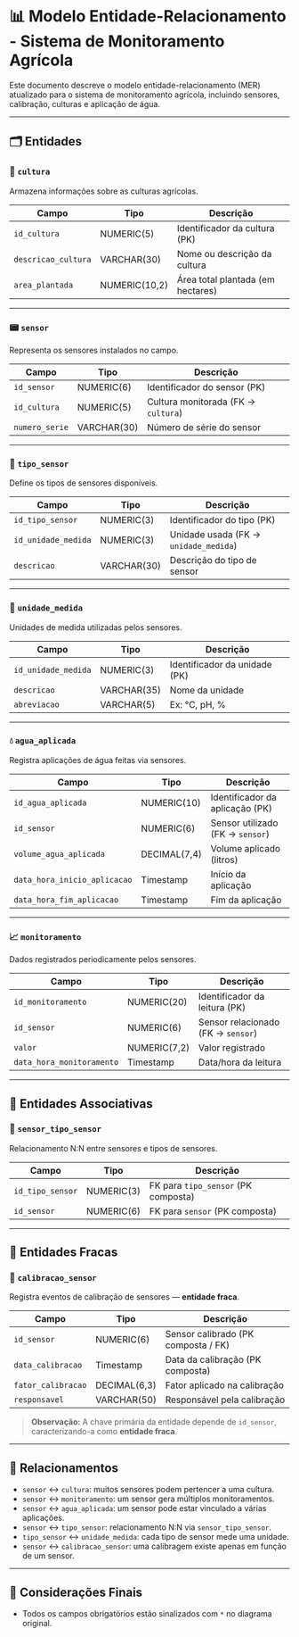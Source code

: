 # 📊 Modelo Entidade-Relacionamento - Sistema de Monitoramento Agrícola

Este documento descreve o modelo entidade-relacionamento (MER) atualizado para o sistema de monitoramento agrícola, incluindo sensores, calibração, culturas e aplicação de água.

---

## 🗂️ Entidades

### 🌾 `cultura`
Armazena informações sobre as culturas agrícolas.

| Campo              | Tipo         | Descrição                        |
|-------------------|--------------|----------------------------------|
| `id_cultura`       | NUMERIC(5)   | Identificador da cultura (PK)    |
| `descricao_cultura`| VARCHAR(30)  | Nome ou descrição da cultura     |
| `area_plantada`    | NUMERIC(10,2)| Área total plantada (em hectares)|

---

### 📟 `sensor`
Representa os sensores instalados no campo.

| Campo         | Tipo         | Descrição                              |
|--------------|--------------|----------------------------------------|
| `id_sensor`   | NUMERIC(6)   | Identificador do sensor (PK)           |
| `id_cultura`  | NUMERIC(5)   | Cultura monitorada (FK → `cultura`)    |
| `numero_serie`| VARCHAR(30)  | Número de série do sensor              |

---

### 🧪 `tipo_sensor`
Define os tipos de sensores disponíveis.

| Campo             | Tipo         | Descrição                                 |
|------------------|--------------|-------------------------------------------|
| `id_tipo_sensor`  | NUMERIC(3)   | Identificador do tipo (PK)                |
| `id_unidade_medida`| NUMERIC(3) | Unidade usada (FK → `unidade_medida`)     |
| `descricao`       | VARCHAR(30)  | Descrição do tipo de sensor               |

---

### 📐 `unidade_medida`
Unidades de medida utilizadas pelos sensores.

| Campo              | Tipo         | Descrição                              |
|-------------------|--------------|----------------------------------------|
| `id_unidade_medida`| NUMERIC(3)   | Identificador da unidade (PK)          |
| `descricao`        | VARCHAR(35)  | Nome da unidade                        |
| `abreviacao`       | VARCHAR(5)   | Ex: °C, pH, %                           |

---

### 💧 `agua_aplicada`
Registra aplicações de água feitas via sensores.

| Campo                       | Tipo          | Descrição                                 |
|----------------------------|---------------|-------------------------------------------|
| `id_agua_aplicada`          | NUMERIC(10)   | Identificador da aplicação (PK)           |
| `id_sensor`                 | NUMERIC(6)    | Sensor utilizado (FK → `sensor`)          |
| `volume_agua_aplicada`      | DECIMAL(7,4)  | Volume aplicado (litros)                  |
| `data_hora_inicio_aplicacao`| Timestamp     | Início da aplicação                       |
| `data_hora_fim_aplicacao`   | Timestamp     | Fim da aplicação                          |

---

### 📈 `monitoramento`
Dados registrados periodicamente pelos sensores.

| Campo                   | Tipo         | Descrição                                 |
|------------------------|--------------|-------------------------------------------|
| `id_monitoramento`      | NUMERIC(20)  | Identificador da leitura (PK)             |
| `id_sensor`             | NUMERIC(6)   | Sensor relacionado (FK → `sensor`)        |
| `valor`                 | NUMERIC(7,2) | Valor registrado                          |
| `data_hora_monitoramento`| Timestamp   | Data/hora da leitura                      |

---

## 🔁 Entidades Associativas

### 🧩 `sensor_tipo_sensor`
Relacionamento N:N entre sensores e tipos de sensores.

| Campo            | Tipo        | Descrição                              |
|------------------|-------------|----------------------------------------|
| `id_tipo_sensor` | NUMERIC(3)  | FK para `tipo_sensor` (PK composta)    |
| `id_sensor`      | NUMERIC(6)  | FK para `sensor` (PK composta)         |

---

## 🧷 Entidades Fracas

### 🧪 `calibracao_sensor`
Registra eventos de calibração de sensores — **entidade fraca**.

| Campo             | Tipo          | Descrição                                 |
|------------------|---------------|-------------------------------------------|
| `id_sensor`       | NUMERIC(6)    | Sensor calibrado (PK composta / FK)       |
| `data_calibracao` | Timestamp     | Data da calibração (PK composta)          |
| `fator_calibracao`| DECIMAL(6,3)  | Fator aplicado na calibração              |
| `responsavel`     | VARCHAR(50)   | Responsável pela calibração               |

> **Observação:** A chave primária da entidade depende de `id_sensor`, caracterizando-a como **entidade fraca**.

---

## 🔗 Relacionamentos

- `sensor` ↔ `cultura`: muitos sensores podem pertencer a uma cultura.
- `sensor` ↔ `monitoramento`: um sensor gera múltiplos monitoramentos.
- `sensor` ↔ `agua_aplicada`: um sensor pode estar vinculado a várias aplicações.
- `sensor` ↔ `tipo_sensor`: relacionamento N:N via `sensor_tipo_sensor`.
- `tipo_sensor` ↔ `unidade_medida`: cada tipo de sensor mede uma unidade.
- `sensor` ↔ `calibracao_sensor`: uma calibragem existe apenas em função de um sensor.

---

## 📝 Considerações Finais

- Todos os campos obrigatórios estão sinalizados com `*` no diagrama original.
